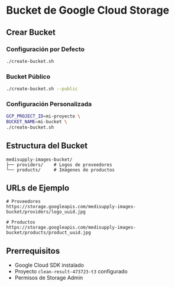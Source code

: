 # Bucket de Google Cloud Storage

## Crear Bucket

### Configuración por Defecto
```bash
./create-bucket.sh
```

### Bucket Público
```bash
./create-bucket.sh --public
```

### Configuración Personalizada
```bash
GCP_PROJECT_ID=mi-proyecto \
BUCKET_NAME=mi-bucket \
./create-bucket.sh
```

## Estructura del Bucket
```
medisupply-images-bucket/
├── providers/    # Logos de proveedores
└── products/     # Imágenes de productos
```

## URLs de Ejemplo
```
# Proveedores
https://storage.googleapis.com/medisupply-images-bucket/providers/logo_uuid.jpg

# Productos
https://storage.googleapis.com/medisupply-images-bucket/products/product_uuid.jpg
```

## Prerrequisitos
- Google Cloud SDK instalado
- Proyecto `clean-result-473723-t3` configurado
- Permisos de Storage Admin
